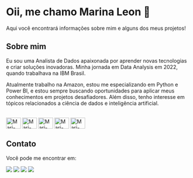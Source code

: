 # Oii, me chamo Marina Leon 👋

Aqui você encontrará informações sobre mim e alguns dos meus projetos!

## Sobre mim

Eu sou uma Analista de Dados apaixonada por aprender novas tecnologias e criar soluções inovadoras. Minha jornada em Data Analysis em 2022, quando trabalhava na IBM Brasil.

Atualmente trabalho na Amazon, estou me especializando em Python e Power BI, e estou sempre buscando oportunidades para aplicar meus conhecimentos em projetos desafiadores. Além disso, tenho interesse em tópicos relacionados a ciência de dados e inteligência artificial.

<div style="display: inline_block"><br>
  <img align="center" alt="Mari-SQL" height="30" width="40" src="https://img.icons8.com/?size=100&id=QSjnrUKYMnxO&format=png&color=000000">
   <img align="center" alt="Mari-Python" height="30" width="40" src="https://img.icons8.com/?size=100&id=l75OEUJkPAk4&format=png&color=000000">
  <img align="center" alt="Mari-PowerBi" height="30" width="40" src="https://img.icons8.com/?size=100&id=3sGOUDo9nJ4k&format=png&color=000000">
  <img align="center" alt="Mari-QuickSight" height="30" width="40" src="https://img.icons8.com/?size=100&id=21295&format=png&color=000000">
  <img align="center" alt="Mari-IBMCognos" height="30" width="40" src="https://img.icons8.com/?size=100&id=31754&format=png&color=000000">
 </div>
  
  ## Contato

Você pode me encontrar em:
 
<div> 
  <a href="https://instagram.com/marinnaleon" target="_blank"><img src="https://img.shields.io/badge/-Instagram-%23E4405F?style=for-the-badge&logo=instagram&logoColor=white" target="_blank"></a>
  <a href="[https://discord.gg/wagxzStdcR](https://discord.gg/DPNHwpen)" target="_blank"><img src="https://img.shields.io/badge/Discord-7289DA?style=for-the-badge&logo=discord&logoColor=white" target="_blank"></a> 
 	<a href = "mailto:marimonique2001@gmail.com"><img src="https://img.shields.io/badge/-Gmail-%23333?style=for-the-badge&logo=gmail&logoColor=white" target="_blank"></a>
  <a href="https://www.linkedin.com/in/marinamleon" target="_blank"><img src="https://img.shields.io/badge/-LinkedIn-%230077B5?style=for-the-badge&logo=linkedin&logoColor=white" target="_blank"></a> 
  
</div>
